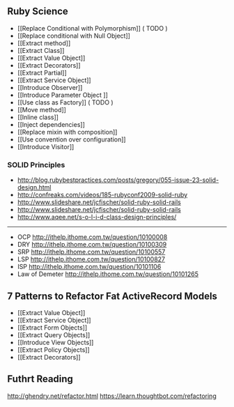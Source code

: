 
## Ruby Science

* [[Replace Conditional with Polymorphism]] \( TODO )
* [[Replace conditional with Null Object]]
* [[Extract method]]
* [[Extract Class]]
* [[Extract Value Object]]
* [[Extract Decorators]]
* [[Extract Partial]]
* [[Extract Service Object]]
* [[Introduce Observer]] 
* [[Introduce Parameter Object ]]
* [[Use class as Factory]] \( TODO )
* [[Move method]]
* [[Inline class]]
* [[Inject dependencies]]
* [[Replace mixin with composition]]
* [[Use convention over configuration]]
* [[Introduce Visitor]]

### SOLID Principles

* <http://blog.rubybestpractices.com/posts/gregory/055-issue-23-solid-design.html>
* <http://confreaks.com/videos/185-rubyconf2009-solid-ruby>
* <http://www.slideshare.net/jcfischer/solid-ruby-solid-rails>
* <http://www.slideshare.net/jcfischer/solid-ruby-solid-rails>
* <http://www.aqee.net/s-o-l-i-d-class-design-principles/>

<hr>

* OCP  <http://ithelp.ithome.com.tw/question/10100008>
* DRY <http://ithelp.ithome.com.tw/question/10100309>
* SRP <http://ithelp.ithome.com.tw/question/10100557>
* LSP <http://ithelp.ithome.com.tw/question/10100827>
* ISP <http://ithelp.ithome.com.tw/question/10101106>
* Law of Demeter <http://ithelp.ithome.com.tw/question/10101265>

## 7 Patterns to Refactor Fat ActiveRecord Models

* [[Extract Value Object]]
* [[Extract Service Object]]
* [[Extract Form Objects]]
* [[Extract Query Objects]]
* [[Introduce View Objects]]
* [[Extract Policy Objects]]
* [[Extract Decorators]]

## Futhrt Reading

<http://ghendry.net/refactor.html>
<https://learn.thoughtbot.com/refactoring>

